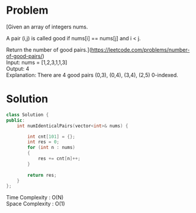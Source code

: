 # Problem   
[Given an array of integers nums.  

A pair (i,j) is called good if nums[i] == nums[j] and i < j.  

Return the number of good pairs.](https://leetcode.com/problems/number-of-good-pairs/)  
Input: nums = [1,2,3,1,1,3]   
Output: 4   
Explanation: There are 4 good pairs (0,3), (0,4), (3,4), (2,5) 0-indexed.        

# Solution 

```cpp	
class Solution {
public:
    int numIdenticalPairs(vector<int>& nums) {

        int cnt[101] = {};
        int res = 0;
        for (int n : nums)
        {
            res += cnt[n]++;
        }
        
        return res;
    }
};
```
Time Complexity : O(N)   
Space Complexity : O(1)